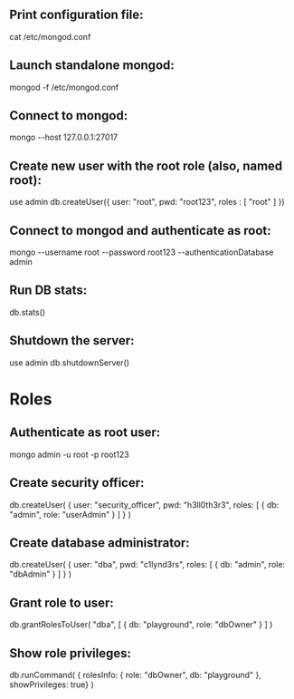 Print configuration file:
-------------------------
cat /etc/mongod.conf

Launch standalone mongod:
-------------------------
mongod -f /etc/mongod.conf

Connect to mongod:
------------------
mongo --host 127.0.0.1:27017

Create new user with the root role (also, named root):
------------------------------------------------------
use admin
db.createUser({
  user: "root",
  pwd: "root123",
  roles : [ "root" ]
})

Connect to mongod and authenticate as root:
-------------------------------------------
mongo --username root --password root123 --authenticationDatabase admin

Run DB stats:
-------------
db.stats()

Shutdown the server:
---------------------
use admin
db.shutdownServer()

Roles
=====
Authenticate as root user:
--------------------------
mongo admin -u root -p root123

Create security officer:
------------------------
db.createUser(
  { user: "security_officer",
    pwd: "h3ll0th3r3",
    roles: [ { db: "admin", role: "userAdmin" } ]
  }
)

Create database administrator:
------------------------------
db.createUser(
  { user: "dba",
    pwd: "c1lynd3rs",
    roles: [ { db: "admin", role: "dbAdmin" } ]
  }
)

Grant role to user:
-------------------
db.grantRolesToUser( "dba",  [ { db: "playground", role: "dbOwner"  } ] )

Show role privileges:
---------------------
db.runCommand( { rolesInfo: { role: "dbOwner", db: "playground" }, showPrivileges: true} )
